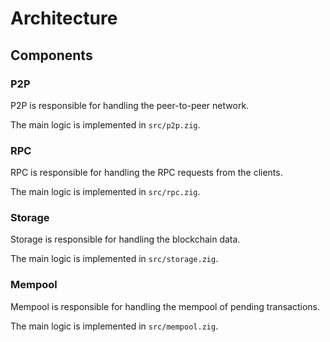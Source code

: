 # Architecture

## Components

### P2P

P2P is responsible for handling the peer-to-peer network.

The main logic is implemented in `src/p2p.zig`.

### RPC

RPC is responsible for handling the RPC requests from the clients.

The main logic is implemented in `src/rpc.zig`.

### Storage

Storage is responsible for handling the blockchain data.

The main logic is implemented in `src/storage.zig`.

### Mempool

Mempool is responsible for handling the mempool of pending transactions.

The main logic is implemented in `src/mempool.zig`.
